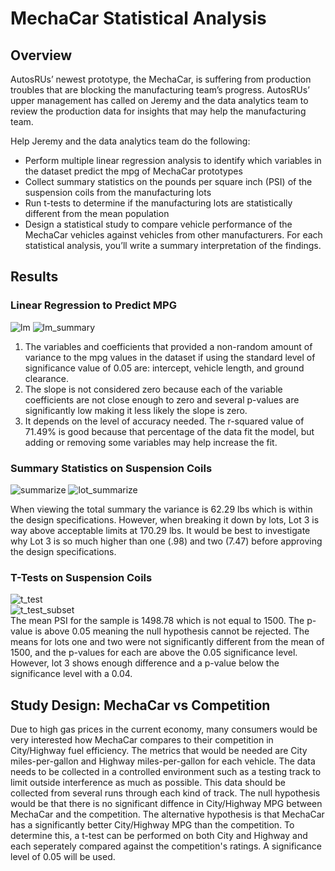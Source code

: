 # MechaCar Statistical Analysis
## Overview
AutosRUs’ newest prototype, the MechaCar, is suffering from production troubles that are blocking the manufacturing team’s progress. AutosRUs’ upper management has called on Jeremy and the data analytics team to review the production data for insights that may help the manufacturing team.

Help Jeremy and the data analytics team do the following:
  - Perform multiple linear regression analysis to identify which variables in the dataset predict the mpg of MechaCar prototypes
  - Collect summary statistics on the pounds per square inch (PSI) of the suspension coils from the manufacturing lots
  - Run t-tests to determine if the manufacturing lots are statistically different from the mean population
  - Design a statistical study to compare vehicle performance of the MechaCar vehicles against    vehicles from other manufacturers. For each statistical analysis, you’ll write a summary  interpretation of the findings.
## Results
### Linear Regression to Predict MPG
![lm](https://user-images.githubusercontent.com/59906657/163736188-47f7fd0c-25a9-4533-af5c-e4d8216481ab.PNG)
![lm_summary](https://user-images.githubusercontent.com/59906657/163736192-938049f3-7a57-4d7c-8769-22acaab8c00f.PNG)
1. The variables and coefficients that provided a non-random amount of variance to the mpg values in the dataset if using the standard level of significance value of 0.05 are:  intercept, vehicle length, and ground clearance.
2. The slope is not considered zero because each of the variable coefficients are not close enough to zero and several p-values are significantly low making it less likely the slope is zero.
3. It depends on the level of accuracy needed.  The r-squared value of 71.49% is good because that percentage of the data fit the model, but adding or removing some variables may help increase the fit.
### Summary Statistics on Suspension Coils
![summarize](https://user-images.githubusercontent.com/59906657/163737770-b8bc3b0a-8f42-422f-9f4a-25d62a8b5c9b.PNG)
![lot_summarize](https://user-images.githubusercontent.com/59906657/163737773-b547a849-f43e-424d-b33e-f6816ce7308f.PNG)  

When viewing the total summary the variance is 62.29 lbs which is within the design specifications.  However, when breaking it down by lots, Lot 3 is way above acceptable limits at 170.29 lbs.  It would be best to investigate why Lot 3 is so much higher than one (.98) and two (7.47) before approving the design specifications.  
### T-Tests on Suspension Coils
![t_test](https://user-images.githubusercontent.com/59906657/163738072-28694fe1-63af-48d4-b0ec-6e004959668f.PNG)  
![t_test_subset](https://user-images.githubusercontent.com/59906657/163738078-8a5cfe80-6787-4031-83e8-c08c3120afee.PNG)  
The mean PSI for the sample is 1498.78 which is not equal to 1500.  The p-value is above 0.05 meaning the null hypothesis cannot be rejected.  The means for lots one and two were not significantly different from the mean of 1500, and the p-values for each are above the 0.05 significance level.  However, lot 3 shows enough difference and a p-value below the significance level with a 0.04.

## Study Design: MechaCar vs Competition
Due to high gas prices in the current economy, many consumers would be very interested how MechaCar compares to their competition in City/Highway fuel efficiency.  The metrics that would be needed are City miles-per-gallon and Highway miles-per-gallon for each vehicle.  The data needs to be collected in a controlled environment such as a testing track to limit outside interference as much as possible.  This data should be collected from several runs through each kind of track.  The null hypothesis would be that there is no significant diffence in City/Highway MPG between MechaCar and the competition.  The alternative hypothesis is that MechaCar has a significantly better City/Highway MPG than the competition.  To determine this, a t-test can be performed on both City and Highway and each seperately compared against the competition's ratings.  A significance level of 0.05 will be used.
